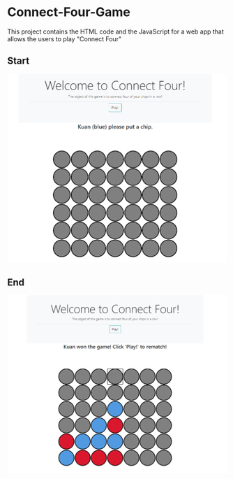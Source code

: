 # Connect-Four-Game
This project contains the HTML code and the JavaScript for a web app that allows the users to play "Connect Four"

## Start
![image](Pic1.PNG)


## End
![image](Pic2.PNG)

